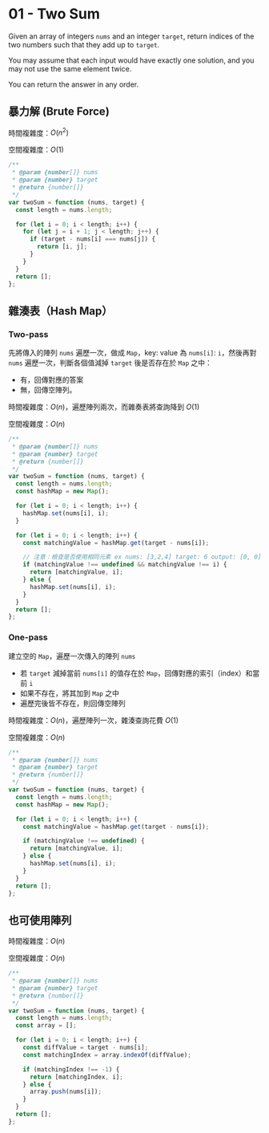 # 01 - Two Sum

Given an array of integers `nums` and an integer `target`, return indices of the two numbers such that they add up to `target`.

You may assume that each input would have exactly one solution, and you may not use the same element twice.

You can return the answer in any order.

## 暴力解 (Brute Force)

時間複雜度：$O(n^2)$

空間複雜度：$O(1)$

```js
/**
 * @param {number[]} nums
 * @param {number} target
 * @return {number[]}
 */
var twoSum = function (nums, target) {
  const length = nums.length;

  for (let i = 0; i < length; i++) {
    for (let j = i + 1; j < length; j++) {
      if (target - nums[i] === nums[j]) {
        return [i, j];
      }
    }
  }
  return [];
};
```

## 雜湊表（Hash Map）

### Two-pass

先將傳入的陣列 `nums` 遍歷一次，做成 `Map`，key: value 為 `nums[i]`: `i`，然後再對 `nums` 遍歷一次，判斷各個值減掉 `target` 後是否存在於 `Map` 之中：

- 有，回傳對應的答案
- 無，回傳空陣列。

時間複雜度：$O(n)$，遍歷陣列兩次，而雜奏表將查詢降到 $O(1)$

空間複雜度：$O(n)$

```js
/**
 * @param {number[]} nums
 * @param {number} target
 * @return {number[]}
 */
var twoSum = function (nums, target) {
  const length = nums.length;
  const hashMap = new Map();

  for (let i = 0; i < length; i++) {
    hashMap.set(nums[i], i);
  }

  for (let i = 0; i < length; i++) {
    const matchingValue = hashMap.get(target - nums[i]);

    // 注意：檢查是否使用相同元素 ex nums: [3,2,4] target: 6 output: [0, 0]
    if (matchingValue !== undefined && matchingValue !== i) {
      return [matchingValue, i];
    } else {
      hashMap.set(nums[i], i);
    }
  }
  return [];
};
```

### One-pass

建立空的 `Map`，遍歷一次傳入的陣列 `nums`

- 若 `target` 減掉當前 `nums[i]` 的值存在於 `Map`，回傳對應的索引（index）和當前 `i`
- 如果不存在，將其加到 `Map` 之中
- 遍歷完後皆不存在，則回傳空陣列

時間複雜度：$O(n)$，遍歷陣列一次，雜湊查詢花費 $O(1)$

空間複雜度：$O(n)$

```js
/**
 * @param {number[]} nums
 * @param {number} target
 * @return {number[]}
 */
var twoSum = function (nums, target) {
  const length = nums.length;
  const hashMap = new Map();

  for (let i = 0; i < length; i++) {
    const matchingValue = hashMap.get(target - nums[i]);

    if (matchingValue !== undefined) {
      return [matchingValue, i];
    } else {
      hashMap.set(nums[i], i);
    }
  }
  return [];
};
```

## 也可使用陣列

時間複雜度：$O(n)$

空間複雜度：$O(n)$

```js
/**
 * @param {number[]} nums
 * @param {number} target
 * @return {number[]}
 */
var twoSum = function (nums, target) {
  const length = nums.length;
  const array = [];

  for (let i = 0; i < length; i++) {
    const diffValue = target - nums[i];
    const matchingIndex = array.indexOf(diffValue);

    if (matchingIndex !== -1) {
      return [matchingIndex, i];
    } else {
      array.push(nums[i]);
    }
  }
  return [];
};
```
